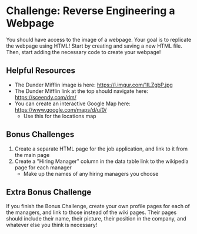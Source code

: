 # Challenge: Reverse Engineering a Webpage
You should have access to the image of a webpage. Your goal is to replicate the webpage using HTML! Start by creating and saving a new HTML file. Then, start adding the necessary code to create your webpage!

## Helpful Resources
- The Dunder Mifflin image is here: https://i.imgur.com/1ILZgbP.jpg
- The Dunder Mifflin link at the top should navigate here: https://sceendy.com/dm/
- You can create an interactive Google Map here: https://www.google.com/maps/d/u/0/
  - Use this for the locations map

## Bonus Challenges
1. Create a separate HTML page for the job application, and link to it from the main page
1. Create a "Hiring Manager" column in the data table link to the wikipedia page for each manager
    - Make up the names of any hiring managers you choose

## Extra Bonus Challenge
If you finish the Bonus Challenge, create your own profile pages for each of the managers, and link to those instead of the wiki pages. Their pages should include their name, their picture, their position in the company, and whatever else you think is necessary!